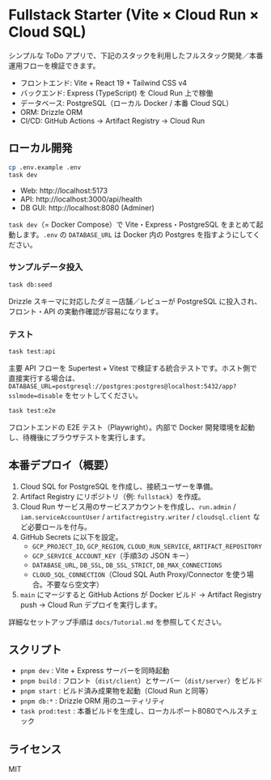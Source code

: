 # Fullstack Starter (Vite × Cloud Run × Cloud SQL)

シンプルな ToDo アプリで、下記のスタックを利用したフルスタック開発／本番運用フローを検証できます。

- フロントエンド: Vite + React 19 + Tailwind CSS v4
- バックエンド: Express (TypeScript) を Cloud Run 上で稼働
- データベース: PostgreSQL（ローカル Docker / 本番 Cloud SQL）
- ORM: Drizzle ORM
- CI/CD: GitHub Actions → Artifact Registry → Cloud Run

## ローカル開発

```bash
cp .env.example .env
task dev
```

- Web: http://localhost:5173
- API: http://localhost:3000/api/health
- DB GUI: http://localhost:8080 (Adminer)

`task dev`（= Docker Compose）で Vite・Express・PostgreSQL をまとめて起動します。`.env` の `DATABASE_URL` は Docker 内の Postgres を指すようにしてください。

### サンプルデータ投入

```bash
task db:seed
```

Drizzle スキーマに対応したダミー店舗／レビューが PostgreSQL に投入され、フロント・API の実動作確認が容易になります。

### テスト

```bash
task test:api
```

主要 API フローを Supertest + Vitest で検証する統合テストです。ホスト側で直接実行する場合は、`DATABASE_URL=postgresql://postgres:postgres@localhost:5432/app?sslmode=disable` をセットしてください。

```bash
task test:e2e
```

フロントエンドの E2E テスト（Playwright）。内部で Docker 開発環境を起動し、待機後にブラウザテストを実行します。

## 本番デプロイ（概要）

1. Cloud SQL for PostgreSQL を作成し、接続ユーザーを準備。
2. Artifact Registry にリポジトリ（例: `fullstack`）を作成。
3. Cloud Run サービス用のサービスアカウントを作成し、`run.admin` / `iam.serviceAccountUser` / `artifactregistry.writer` / `cloudsql.client` など必要ロールを付与。
4. GitHub Secrets に以下を設定。
   - `GCP_PROJECT_ID`, `GCP_REGION`, `CLOUD_RUN_SERVICE`, `ARTIFACT_REPOSITORY`
   - `GCP_SERVICE_ACCOUNT_KEY`（手順3の JSON キー）
   - `DATABASE_URL`, `DB_SSL`, `DB_SSL_STRICT`, `DB_MAX_CONNECTIONS`
   - `CLOUD_SQL_CONNECTION`（Cloud SQL Auth Proxy/Connector を使う場合。不要なら空文字）
5. `main` にマージすると GitHub Actions が Docker ビルド → Artifact Registry push → Cloud Run デプロイを実行します。

詳細なセットアップ手順は `docs/Tutorial.md` を参照してください。

## スクリプト

- `pnpm dev` : Vite + Express サーバーを同時起動
- `pnpm build` : フロント（`dist/client`）とサーバー（`dist/server`）をビルド
- `pnpm start` : ビルド済み成果物を起動（Cloud Run と同等）
- `pnpm db:*` : Drizzle ORM 用のユーティリティ
- `task prod:test` : 本番ビルドを生成し、ローカルポート8080でヘルスチェック

## ライセンス

MIT
